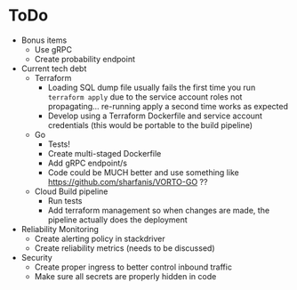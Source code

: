 # ToDo

* Bonus items
    * Use gRPC
    * Create probability endpoint
* Current tech debt
    * Terraform
        * Loading SQL dump file usually fails the first time you run `terraform apply` due to the service account roles not propagating... re-running apply a second time works as expected
        * Develop using a Terraform Dockerfile and service account credentials (this would be portable to the build pipeline)
    * Go 
        * Tests!
        * Create multi-staged Dockerfile
        * Add gRPC endpoint/s
        * Code could be MUCH better and use something like https://github.com/sharfanis/VORTO-GO ??
    * Cloud Build pipeline
        * Run tests
        * Add terraform management so when changes are made, the pipeline actually does the deployment
* Reliability Monitoring
    * Create alerting policy in stackdriver
    * Create reliability metrics (needs to be discussed)
* Security
    * Create proper ingress to better control inbound traffic
    * Make sure all secrets are properly hidden in code